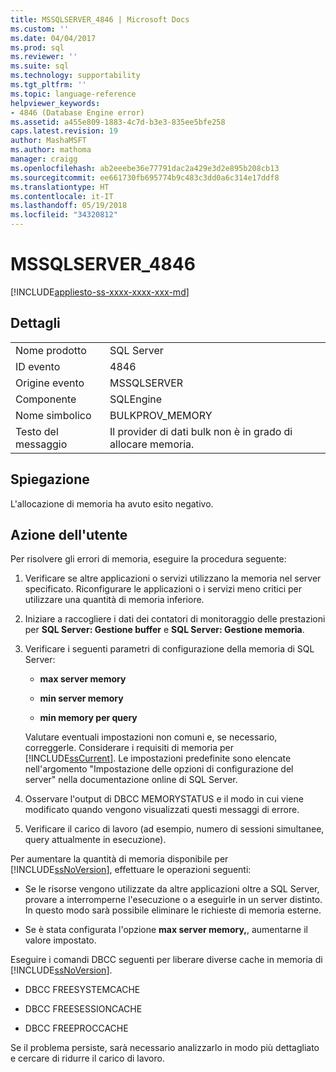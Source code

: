 ```yaml
---
title: MSSQLSERVER_4846 | Microsoft Docs
ms.custom: ''
ms.date: 04/04/2017
ms.prod: sql
ms.reviewer: ''
ms.suite: sql
ms.technology: supportability
ms.tgt_pltfrm: ''
ms.topic: language-reference
helpviewer_keywords:
- 4846 (Database Engine error)
ms.assetid: a455e809-1883-4c7d-b3e3-835ee5bfe258
caps.latest.revision: 19
author: MashaMSFT
ms.author: mathoma
manager: craigg
ms.openlocfilehash: ab2eeebe36e77791dac2a429e3d2e895b208cb13
ms.sourcegitcommit: ee661730fb695774b9c483c3dd0a6c314e17ddf8
ms.translationtype: HT
ms.contentlocale: it-IT
ms.lasthandoff: 05/19/2018
ms.locfileid: "34320812"
---
```

# <a name="mssqlserver4846"></a>MSSQLSERVER_4846
[!INCLUDE[appliesto-ss-xxxx-xxxx-xxx-md](../../includes/appliesto-ss-xxxx-xxxx-xxx-md.md)]
  
## <a name="details"></a>Dettagli  
  
|||  
|-|-|  
|Nome prodotto|SQL Server|  
|ID evento|4846|  
|Origine evento|MSSQLSERVER|  
|Componente|SQLEngine|  
|Nome simbolico|BULKPROV_MEMORY|  
|Testo del messaggio|Il provider di dati bulk non è in grado di allocare memoria.|  
  
## <a name="explanation"></a>Spiegazione  
L'allocazione di memoria ha avuto esito negativo.  
  
## <a name="user-action"></a>Azione dell'utente  
Per risolvere gli errori di memoria, eseguire la procedura seguente:  
  
1.  Verificare se altre applicazioni o servizi utilizzano la memoria nel server specificato. Riconfigurare le applicazioni o i servizi meno critici per utilizzare una quantità di memoria inferiore.  
  
2.  Iniziare a raccogliere i dati dei contatori di monitoraggio delle prestazioni per **SQL Server: Gestione buffer** e **SQL Server: Gestione memoria**.  
  
3.  Verificare i seguenti parametri di configurazione della memoria di SQL Server:  
  
    -   **max server memory**  
  
    -   **min server memory**  
  
    -   **min memory per query**  
  
    Valutare eventuali impostazioni non comuni e, se necessario, correggerle. Considerare i requisiti di memoria per [!INCLUDE[ssCurrent](../../includes/sscurrent-md.md)]. Le impostazioni predefinite sono elencate nell'argomento "Impostazione delle opzioni di configurazione del server" nella documentazione online di SQL Server.  
  
4.  Osservare l'output di DBCC MEMORYSTATUS e il modo in cui viene modificato quando vengono visualizzati questi messaggi di errore.  
  
5.  Verificare il carico di lavoro (ad esempio, numero di sessioni simultanee, query attualmente in esecuzione).  
  
Per aumentare la quantità di memoria disponibile per [!INCLUDE[ssNoVersion](../../includes/ssnoversion-md.md)], effettuare le operazioni seguenti:  
  
-   Se le risorse vengono utilizzate da altre applicazioni oltre a SQL Server, provare a interromperne l'esecuzione o a eseguirle in un server distinto. In questo modo sarà possibile eliminare le richieste di memoria esterne.  
  
-   Se è stata configurata l'opzione **max server memory,**, aumentarne il valore impostato.  
  
Eseguire i comandi DBCC seguenti per liberare diverse cache in memoria di [!INCLUDE[ssNoVersion](../../includes/ssnoversion-md.md)].  
  
-   DBCC FREESYSTEMCACHE  
  
-   DBCC FREESESSIONCACHE  
  
-   DBCC FREEPROCCACHE  
  
Se il problema persiste, sarà necessario analizzarlo in modo più dettagliato e cercare di ridurre il carico di lavoro.  
  
